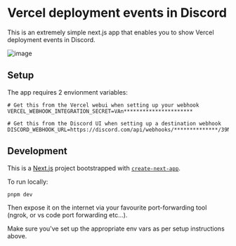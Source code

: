 # Vercel deployment events in Discord

This is an extremely simple next.js app that enables you to show Vercel deployment events in Discord.

![image](https://github.com/rewbs/vercel-to-discord/assets/74455/7566e76c-d848-4284-9ecf-eefee2ca6437)

## Setup

The app requires 2 envionment variables:

```
# Get this from the Vercel webui when setting up your webhook
VERCEL_WEBHOOK_INTEGRATION_SECRET=VAn**********************

# Get this from the Discord UI when setting up a destination webhook
DISCORD_WEBHOOK_URL=https://discord.com/api/webhooks/**************/39NQ**************************************************************
```

## Development

This is a [Next.js](https://nextjs.org/) project bootstrapped with [`create-next-app`](https://github.com/vercel/next.js/tree/canary/packages/create-next-app).

To run locally:

```bash
pnpm dev
```

Then expose it on the internet via your favourite port-forwarding tool (ngrok, or vs code port forwarding etc...).

Make sure you've set up the appropriate env vars as per setup instructions above.
